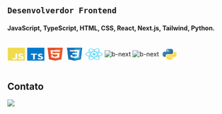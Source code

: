 ## `Desenvolverdor Frontend`
#### JavaScript, TypeScript, HTML, CSS, React, Next.js, Tailwind, Python.
<div style="display: inline_block"><br>
  <img align="center" alt="b-Js" height="30" width="40" src="https://raw.githubusercontent.com/devicons/devicon/master/icons/javascript/javascript-plain.svg">
  <img align="center" alt="b-Ts" height="30" width="40" src="https://raw.githubusercontent.com/devicons/devicon/master/icons/typescript/typescript-plain.svg">
  <img align="center" alt="b-HTML" height="30" width="40" src="https://raw.githubusercontent.com/devicons/devicon/master/icons/html5/html5-original.svg">
  <img align="center" alt="b-CSS" height="30" width="40" src="https://raw.githubusercontent.com/devicons/devicon/master/icons/css3/css3-original.svg">
  <img align="center" alt="b-React" height="30" width="40" src="https://raw.githubusercontent.com/devicons/devicon/master/icons/react/react-original.svg">
  <img align="center" alt="b-next" height="30" width="40" src="https://cdn.jsdelivr.net/gh/devicons/devicon@latest/icons/nextjs/nextjs-original.svg" />
  <img align="center" alt="b-next" height="30" width="40" src="https://cdn.jsdelivr.net/gh/devicons/devicon@latest/icons/tailwindcss/tailwindcss-original.svg" />
  <img align="center" alt="b-Python" height="30" width="40" src="https://raw.githubusercontent.com/devicons/devicon/master/icons/python/python-original.svg">
</div>
</br>

## Contato


<div> 
 <a href="https://br.linkedin.com/in/brunopzn" target="_blank"><img src="https://img.shields.io/badge/-LinkedIn-%230077B5?style=for-the-badge&logo=linkedin&logoColor=white" target="_blank"></a>
</div>
